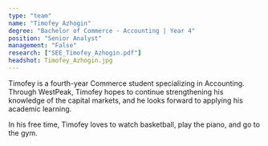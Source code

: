 ```yaml
---
type: "team"
name: "Timofey Azhogin"
degree: "Bachelor of Commerce - Accounting | Year 4"
position: "Senior Analyst"
management: "False"
research: ["SEE_Timofey_Azhogin.pdf"]
headshot: Timofey_Azhogin.jpg
---
```


Timofey is a fourth-year Commerce student specializing in Accounting. Through WestPeak, Timofey hopes to continue strengthening his knowledge of the capital markets, and he looks forward to applying his academic learning.

In his free time, Timofey loves to watch basketball, play the piano, and go to the gym.
